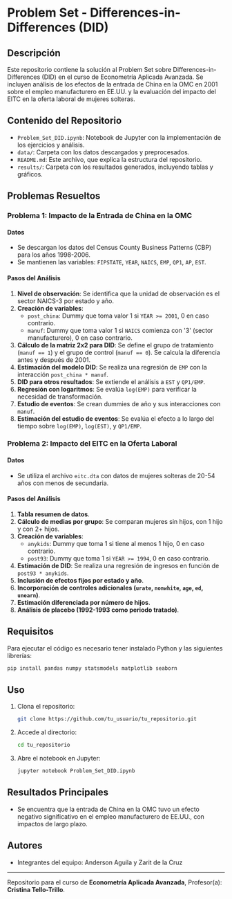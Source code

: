 # Problem Set - Differences-in-Differences (DID)

## Descripción
Este repositorio contiene la solución al Problem Set sobre Differences-in-Differences (DID) en el curso de Econometría Aplicada Avanzada. Se incluyen análisis de los efectos de la entrada de China en la OMC en 2001 sobre el empleo manufacturero en EE.UU. y la evaluación del impacto del EITC en la oferta laboral de mujeres solteras.

## Contenido del Repositorio
- `Problem_Set_DID.ipynb`: Notebook de Jupyter con la implementación de los ejercicios y análisis.
- `data/`: Carpeta con los datos descargados y preprocesados.
- `README.md`: Este archivo, que explica la estructura del repositorio.
- `results/`: Carpeta con los resultados generados, incluyendo tablas y gráficos.

## Problemas Resueltos
### **Problema 1: Impacto de la Entrada de China en la OMC**
#### **Datos**
- Se descargan los datos del Census County Business Patterns (CBP) para los años 1998-2006.
- Se mantienen las variables: `FIPSTATE`, `YEAR`, `NAICS`, `EMP`, `QP1`, `AP`, `EST`.

#### **Pasos del Análisis**
1. **Nivel de observación**: Se identifica que la unidad de observación es el sector NAICS-3 por estado y año.
2. **Creación de variables**:
   - `post_china`: Dummy que toma valor 1 si `YEAR >= 2001`, 0 en caso contrario.
   - `manuf`: Dummy que toma valor 1 si `NAICS` comienza con '3' (sector manufacturero), 0 en caso contrario.
3. **Cálculo de la matriz 2x2 para DID**: Se define el grupo de tratamiento (`manuf == 1`) y el grupo de control (`manuf == 0`). Se calcula la diferencia antes y después de 2001.
4. **Estimación del modelo DID**: Se realiza una regresión de `EMP` con la interacción `post_china * manuf`.
5. **DID para otros resultados**: Se extiende el análisis a `EST` y `QP1/EMP`.
6. **Regresión con logaritmos**: Se evalúa `log(EMP)` para verificar la necesidad de transformación.
7. **Estudio de eventos**: Se crean dummies de año y sus interacciones con `manuf`.
8. **Estimación del estudio de eventos**: Se evalúa el efecto a lo largo del tiempo sobre `log(EMP)`, `log(EST)`, y `QP1/EMP`.

### **Problema 2: Impacto del EITC en la Oferta Laboral**
#### **Datos**
- Se utiliza el archivo `eitc.dta` con datos de mujeres solteras de 20-54 años con menos de secundaria.

#### **Pasos del Análisis**
1. **Tabla resumen de datos**.
2. **Cálculo de medias por grupo**: Se comparan mujeres sin hijos, con 1 hijo y con 2+ hijos.
3. **Creación de variables**:
   - `anykids`: Dummy que toma 1 si tiene al menos 1 hijo, 0 en caso contrario.
   - `post93`: Dummy que toma 1 si `YEAR >= 1994`, 0 en caso contrario.
4. **Estimación de DID**: Se realiza una regresión de ingresos en función de `post93 * anykids`.
5. **Inclusión de efectos fijos por estado y año**.
6. **Incorporación de controles adicionales (`urate`, `nonwhite`, `age`, `ed`, `unearn`)**.
7. **Estimación diferenciada por número de hijos**.
8. **Análisis de placebo (1992-1993 como periodo tratado)**.

## Requisitos
Para ejecutar el código es necesario tener instalado Python y las siguientes librerías:
```bash
pip install pandas numpy statsmodels matplotlib seaborn
```

## Uso
1. Clona el repositorio:
   ```bash
   git clone https://github.com/tu_usuario/tu_repositorio.git
   ```
2. Accede al directorio:
   ```bash
   cd tu_repositorio
   ```
3. Abre el notebook en Jupyter:
   ```bash
   jupyter notebook Problem_Set_DID.ipynb
   ```

## Resultados Principales
- Se encuentra que la entrada de China en la OMC tuvo un efecto negativo significativo en el empleo manufacturero de EE.UU., con impactos de largo plazo.


## Autores
- Integrantes del equipo: Anderson Aguila y Zarit de la Cruz

---
Repositorio para el curso de **Econometría Aplicada Avanzada**, Profesor(a): **Cristina Tello-Trillo**.

